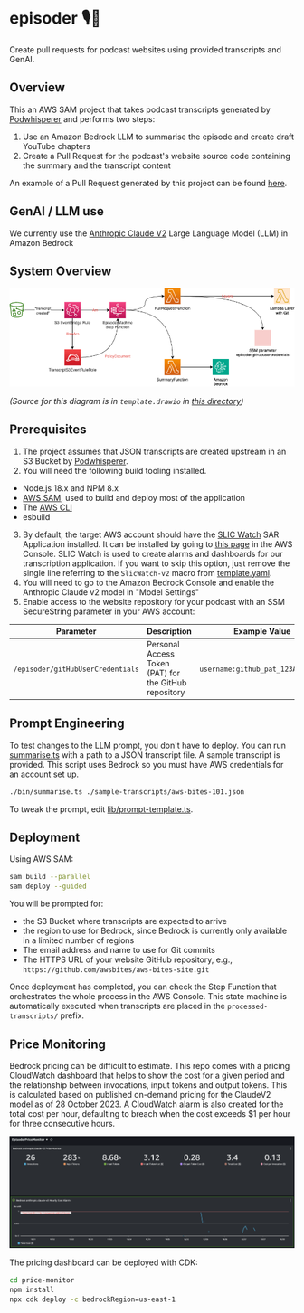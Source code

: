 # episoder 🎙️🧠
Create pull requests for podcast websites using provided transcripts and GenAI.

## Overview
This an AWS SAM project that takes podcast transcripts generated by [Podwhisperer](https://github.com/fourTheorem/podwhisperer) and performs two steps:

1. Use an Amazon Bedrock LLM to summarise the episode and create draft YouTube chapters
2. Create a Pull Request for the podcast's website source code containing the summary and the transcript content

An example of a Pull Request generated by this project can be found [here](https://github.com/awsbites/aws-bites-site/pull/143).

## GenAI / LLM use
We currently use the [Anthropic Claude V2](https://www.anthropic.com/index/claude-2) Large Language Model (LLM) in Amazon Bedrock

## System Overview

![System overview](aws-arch.png)

_(Source for this diagram is in `template.drawio` in [this directory](./))_

## Prerequisites
1. The project assumes that JSON transcripts are created upstream in an S3 Bucket by [Podwhisperer](https://github.com/fourTheorem/podwhisperer).
2. You will need the following build tooling installed.
  - Node.js 18.x and NPM 8.x
  - [AWS SAM](https://aws.amazon.com/serverless/sam/), used to build and deploy most of the application
  - The [AWS CLI](https://docs.aws.amazon.com/cli/latest/userguide/getting-started-install.html)
  - esbuild
3. By default, the target AWS account should have the [SLIC Watch](https://github.com/fourTheorem/slic-watch) SAR Application installed. It can be installed by going to [this page](https://serverlessrepo.aws.amazon.com/applications/eu-west-1/949339270388/slic-watch-app) in the AWS Console. SLIC Watch is used to create alarms and dashboards for our transcription application. If you want to skip this option, just remove the single line referring to the `SlicWatch-v2` macro from [template.yaml](./template.yaml).
4. You will need to go to the Amazon Bedrock Console and enable the Anthropic Claude v2 model in "Model Settings"
5. Enable access to the website repository for your podcast with an SSM SecureString parameter in your AWS account:

|Parameter |Description |Example Value | 
|-- |-- |-- |
|`/episoder/gitHubUserCredentials` | Personal Access Token (PAT) for the GitHub repository | `username:github_pat_123AB...xyz` |

## Prompt Engineering

To test changes to the LLM prompt, you don't have to deploy. You can run [summarise.ts](./bin/summarise.ts) with a path to a JSON transcript file. A sample transcript is provided.
This script uses Bedrock so you must have AWS credentials for an account set up.

```bash
./bin/summarise.ts ./sample-transcripts/aws-bites-101.json 
```

To tweak the prompt, edit [lib/prompt-template.ts](./lib/prompt-template.ts).

## Deployment

Using AWS SAM:
```bash
sam build --parallel
sam deploy --guided
```

You will be prompted for:
- the S3 Bucket where transcripts are expected to arrive
- the region to use for Bedrock, since Bedrock is currently only available in a limited number of regions
- The email address and name to use for Git commits
- The HTTPS URL of your website GitHub repository, e.g., `https://github.com/awsbites/aws-bites-site.git`

Once deployment has completed, you can check the Step Function that orchestrates the whole process in the AWS Console. This state machine is automatically executed when transcripts are placed in the `processed-transcripts/` prefix.

## Price Monitoring

Bedrock pricing can be difficult to estimate. This repo comes with a pricing CloudWatch dashboard that helps to show the cost for a given period and the relationship between invocations, input tokens and output tokens. This is calculated based on published on-demand pricing for the ClaudeV2 model as of 28 October 2023. A CloudWatch alarm is also created for the total cost per hour, defaulting to breach when the cost exceeds $1 per hour for three consecutive hours.

![Pricing Dashboard](./price-monitor/price-dashboard.png)

The pricing dashboard can be deployed with CDK:

```bash
cd price-monitor
npm install
npx cdk deploy -c bedrockRegion=us-east-1
```